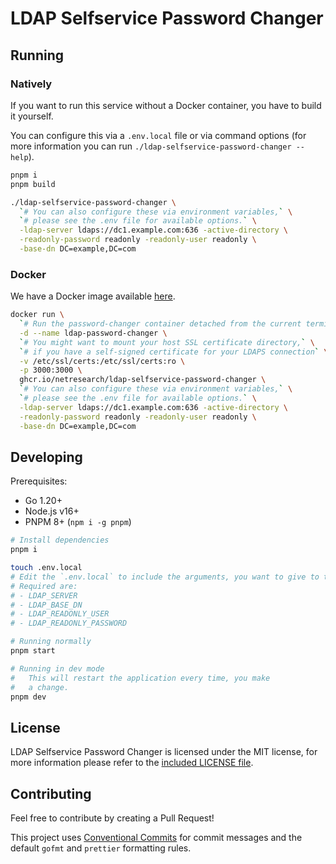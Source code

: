 # LDAP Selfservice Password Changer

## Running

### Natively

If you want to run this service without a Docker container, you have to build it yourself.

You can configure this via a `.env.local` file or via command options (for more information you can run `./ldap-selfservice-password-changer --help`).

<!-- Multiline comment idea taken from https://stackoverflow.com/a/12797512 -->

```bash
pnpm i
pnpm build

./ldap-selfservice-password-changer \
  `# You can also configure these via environment variables,` \
  `# please see the .env file for available options.` \
  -ldap-server ldaps://dc1.example.com:636 -active-directory \
  -readonly-password readonly -readonly-user readonly \
  -base-dn DC=example,DC=com
```

### Docker

We have a Docker image available [here](https://github.com/netresearch/ldap-selfservice-password-changer/pkgs/container/ldap-selfservice-password-changer).

<!-- Multiline comment idea taken from https://stackoverflow.com/a/12797512 -->

```bash
docker run \
  `# Run the password-changer container detached from the current terminal` \
  -d --name ldap-password-changer \
  `# You might want to mount your host SSL certificate directory,` \
  `# if you have a self-signed certificate for your LDAPS connection` \
  -v /etc/ssl/certs:/etc/ssl/certs:ro \
  -p 3000:3000 \
  ghcr.io/netresearch/ldap-selfservice-password-changer \
  `# You can also configure these via environment variables,` \
  `# please see the .env file for available options.` \
  -ldap-server ldaps://dc1.example.com:636 -active-directory \
  -readonly-password readonly -readonly-user readonly \
  -base-dn DC=example,DC=com
```

## Developing

Prerequisites:

- Go 1.20+
- Node.js v16+
- PNPM 8+ (`npm i -g pnpm`)

```bash
# Install dependencies
pnpm i

touch .env.local
# Edit the `.env.local` to include the arguments, you want to give to the application.
# Required are:
# - LDAP_SERVER
# - LDAP_BASE_DN
# - LDAP_READONLY_USER
# - LDAP_READONLY_PASSWORD

# Running normally
pnpm start

# Running in dev mode
#   This will restart the application every time, you make
#   a change.
pnpm dev
```

## License

LDAP Selfservice Password Changer is licensed under the MIT license, for more information please refer to the [included LICENSE file](LICENSE).

## Contributing

Feel free to contribute by creating a Pull Request!

This project uses [Conventional Commits](https://www.conventionalcommits.org/en/v1.0.0/) for commit messages and the default `gofmt` and `prettier` formatting rules.
